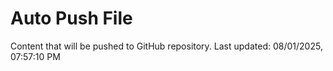 # Auto Push File

Content that will be pushed to GitHub repository.
Last updated: 08/01/2025, 07:57:10 PM